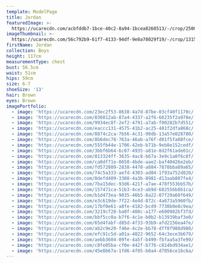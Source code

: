 ```yaml
---
template: ModelPage
title: Jordan
featuredImage: >-
  https://ucarecdn.com/acbfddb7-1bce-40c2-8a94-1bcea8260513/-/crop/2500x1248/0,131/-/preview/
imageThumbnail: >-
  https://ucarecdn.com/56c792b9-61f7-4133-94df-9e8a78029f19/-/crop/1315x1484/131,76/-/preview/
firstName: Jordan
collection: Boys
height: 117cm
measurementType: chest
bust: 56.5cm
waist: 51cm
hips: 59cm
size: 6-7
shoeSize: '13'
hair: Brown
eyes: Brown
imagePortfolio:
  - image: 'https://ucarecdn.com/23ec2f53-8638-4a7d-87be-03cf40f1170c/'
  - image: 'https://ucarecdn.com/836012ab-87a4-4337-a2f6-66235f2a978e/'
  - image: 'https://ucarecdn.com/9934ec8f-2ef2-4791-a7ab-f00282b7d551/'
  - image: 'https://ucarecdn.com/eaccc131-4575-41b2-ac25-481f2dfa868c/'
  - image: 'https://ucarecdn.com/8874c2ca-7b56-4c31-90db-13a57e028780/'
  - image: 'https://ucarecdn.com/8b6dec78-763a-46ab-a76f-d01f5fa08fce/'
  - image: 'https://ucarecdn.com/555fb44e-1706-42eb-b71b-9eb8e152cedf/'
  - image: 'https://ucarecdn.com/3bbf6b64-6c07-4935-a81e-8d2f61ade01c/'
  - image: 'https://ucarecdn.com/813324ff-3635-4ac8-b67a-3e9c1a0f6c8f/'
  - image: 'https://ucarecdn.com/ca0df71e-0650-4bde-aae2-baf40426e2eb/'
  - image: 'https://ucarecdn.com/fd572809-2838-4470-a884-7878bba89a65/'
  - image: 'https://ucarecdn.com/74c5a333-aefd-4303-ad84-1f93a752d820/'
  - image: 'https://ucarecdn.com/0defd409-3308-4a3b-8981-d13aab807fe4/'
  - image: 'https://ucarecdn.com/7ba15dec-93d6-421f-a7ae-478f553bb57b/'
  - image: 'https://ucarecdn.com/157471ca-51b3-4ce3-ab9d-682556b8b1ca/'
  - image: 'https://ucarecdn.com/b1d473ea-9035-46b5-8a22-07f29a60f649/'
  - image: 'https://ucarecdn.com/e3c619de-7f22-4e4d-872c-4a673a5960fb/'
  - image: 'https://ucarecdn.com/17bf0e61-a8fe-4182-bcd9-7730b0e8c9ea/'
  - image: 'https://ucarecdn.com/3219cf28-ba0f-408c-a177-e600982bf3fd/'
  - image: 'https://ucarecdn.com/bbf5cc0a-b7f6-4c1e-b0b2-b13939baf3e0/'
  - image: 'https://ucarecdn.com/65d4fabf-d85d-4f33-93b9-afd2156ea4fe/'
  - image: 'https://ucarecdn.com/ab2c9e20-f46e-4c2e-bb78-dff8f988d980/'
  - image: 'https://ucarecdn.com/efc91c5d-a01a-4022-9652-64c3ece3b679/'
  - image: 'https://ucarecdn.com/aebb3604-09fe-4a5f-b499-fbfaa5a3fe99/'
  - image: 'https://ucarecdn.com/c8fe05ba-cf0e-442f-b776-c814bd934ae1/'
  - image: 'https://ucarecdn.com/45e0b67a-1fd6-4f05-b0a4-d7056ce16c6a/'
---
```


